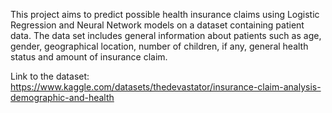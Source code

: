 This project aims to predict possible health insurance claims using Logistic Regression and Neural Network models on a dataset containing patient data. The data set includes general information about patients such as age, gender, geographical location, number of children, if any, general health status and amount of insurance claim.

Link to the dataset: https://www.kaggle.com/datasets/thedevastator/insurance-claim-analysis-demographic-and-health
